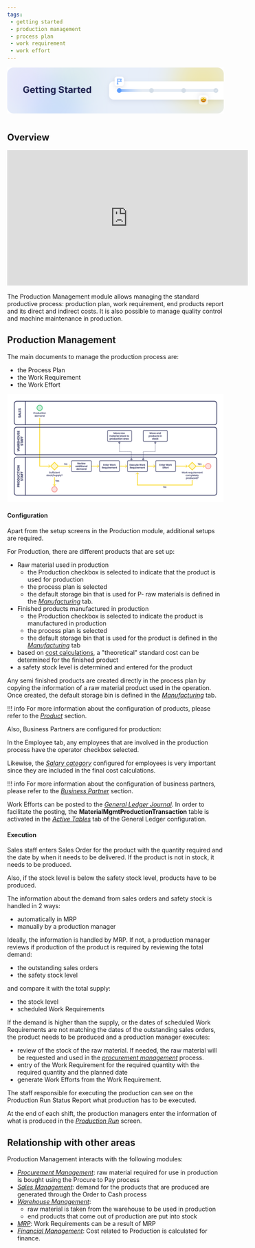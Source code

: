 ```yaml
---
tags: 
 - getting started
 - production management
 - process plan
 - work requirement
 - work effort
---
```


![cover-getting-started.png](../../../../assets/getting-started/overview/cover-getting-started.png)
#

## Overview

<iframe width="560" height="315" src="https://www.youtube.com/embed/LujFoXYv-XA?si=i8cKV41eHUdipMHh" title="YouTube video player" frameborder="0" allow="accelerometer; autoplay; clipboard-write; encrypted-media; gyroscope; picture-in-picture; web-share" allowfullscreen></iframe>

The Production Management module allows managing the standard productive process: production plan, work requirement, end products report and its direct and indirect costs. It is also possible to manage quality control and machine maintenance in production.

## Production Management

The main documents to manage the production process are:

- the Process Plan
- the Work Requirement
- the Work Effort

![](../../../../assets/drive/1lCJc82jrHhfKt3KS2Eg9SS0aoPpYMsD7.png)

#### **Configuration**

Apart from the setup screens in the Production module, additional setups are required.

For Production, there are different products that are set up:

- Raw material used in production
  - the Production checkbox is selected to indicate that the product is used for production
  - the process plan is selected
  - the default storage bin that is used for P- raw materials is defined in the [_Manufacturing_](/user-guide/etendo-classic/basic-features/master-data-management/master-data/#product) tab.
- Finished products manufactured in production
  - the Production checkbox is selected to indicate the product is manufactured in production
  - the process plan is selected
  - the default storage bin that is used for the product is defined in the [_Manufacturing_](/user-guide/etendo-classic/basic-features/master-data-management/master-data/#product) tab
- based on [cost calculations](/user-guide/etendo-classic/basic-features/production-management/transactions/#calculate-standard-costs), a "theoretical" standard cost can be determined for the finished product
- a safety stock level is determined and entered for the product

Any semi finished products are created directly in the process plan by copying the information of a raw material product used in the operation. Once created, the default storage bin is defined in the [_Manufacturing_](/user-guide/etendo-classic/basic-features/master-data-management/master-data/#product) tab.

!!! info
    For more information about the configuration of products, please refer to the [_Product_](/user-guide/etendo-classic/basic-features/master-data-management/master-data/#product) section.

Also, Business Partners are configured for production:

In the Employee tab, any employees that are involved in the production process have the operator checkbox selected.

Likewise, the [_Salary category_](/user-guide/etendo-classic/basic-features/master-data-management/master-data/#salary-category) configured for employees is very important since they are included in the final cost calculations.

!!! info
    For more information about the configuration of business partners, please refer to the [_Business Partner_](/user-guide/etendo-classic/basic-features/master-data-management/master-data/#business-partner) section.

Work Efforts can be posted to the [_General Ledger Journal_](/user-guide/etendo-classic/basic-features/financial-management/accounting/transactions/#gl-journal). In order to facilitate the posting, the **MaterialMgmtProductionTransaction** table is activated in the [_Active Tables_](/user-guide/etendo-classic/basic-features/financial-management/accounting/setup/#glconfig) tab of the General Ledger configuration.

#### **Execution**

Sales staff enters Sales Order for the product with the quantity required and the date by when it needs to be delivered. If the product is not in stock, it needs to be produced.

Also, if the stock level is below the safety stock level, products have to be produced.

The information about the demand from sales orders and safety stock is handled in 2 ways:

- automatically in MRP
- manually by a production manager

Ideally, the information is handled by MRP. If not, a production manager reviews if production of the product is required by reviewing the total demand:

- the outstanding sales orders
- the safety stock level

and compare it with the total supply:

- the stock level
- scheduled Work Requirements

If the demand is higher than the supply, or the dates of scheduled Work Requirements are not matching the dates of the outstanding sales orders, the product needs to be produced and a production manager executes:

- review of the stock of the raw material. If needed, the raw material will be requested and used in the [_procurement management_](/user-guide/etendo-classic/basic-features/procurement-management/transactions/) process.
- entry of the Work Requirement for the required quantity with the required quantity and the planned date
- generate Work Efforts from the Work Requirement.

The staff responsible for executing the production can see on the Production Run Status Report what production has to be executed.

At the end of each shift, the production managers enter the information of what is produced in the [_Production Run_](transactions.md#production-run_1) screen.

## Relationship with other areas

Production Management interacts with the following modules:

- [_Procurement Management_](../procurement-management/getting-started.md): raw material required for use in production is bought using the Procure to Pay process
- [_Sales Management_](../sales-management/getting-started.md): demand for the products that are produced are generated through the Order to Cash process
- [_Warehouse Management_](../warehouse-management/getting-started.md):
    - raw material is taken from the warehouse to be used in production
    - end products that come out of production are put into stock
- [_MRP_](../material-requirement-planning/getting-started.md): Work Requirements can be a result of MRP
- [_Financial Management_](../financial-management/getting-started.md): Cost related to Production is calculated for finance.